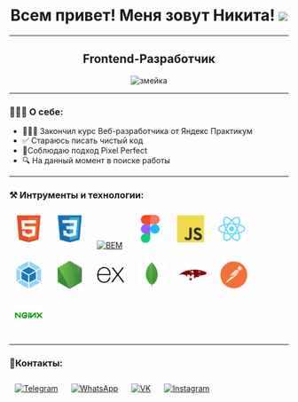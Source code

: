 <h1 align="center">Всем привет! Меня зовут Никита! <img height=40 src="https://user-images.githubusercontent.com/18350557/176309783-0785949b-9127-417c-8b55-ab5a4333674e.gif"></h1>

---
<h2 align="center">Frontend-Разработчик</h2>
<div align="center"><img height="200" alt="змейка" src="https://raw.githubusercontent.com/FilimonovAlexey/FilimonovAlexey/e28d072f54692037f986b8301cb0e9cf30426cac/assets/github-snake.svg"></div>


---
### 🙋🏻‍♂️ О себе:
* 🧑🏻‍💻 Закончил курс Веб-разработчика от Яндекс Практикум
* ✅ Стараюсь писать чистый код
* 📐Соблюдаю подход Pixel Perfect
* 🔍 На данный момент в поиске работы

---
### ⚒️ Интрументы и технологии:
<div>
<a href="https://en.wikipedia.org/wiki/HTML5" target="_blank" rel="noreferrer"><img style="margin: 10px" src="https://raw.githubusercontent.com/devicons/devicon/6910f0503efdd315c8f9b858234310c06e04d9c0/icons/html5/html5-original.svg" title="HTML5" alt="HTML5" height="50" /></a>
<a href="https://www.w3schools.com/css/" target="_blank" rel="noreferrer"><img style="margin: 10px" src="https://raw.githubusercontent.com/devicons/devicon/6910f0503efdd315c8f9b858234310c06e04d9c0/icons/css3/css3-original.svg" title="CSS3" alt="CSS3" height="50" /></a> 
<a href="http://getbem.com/" target="_blank" rel="noreferrer"><img style="margin: 10px" src="https://profilinator.rishav.dev/skills-assets/bem.svg" title="BEM" alt="BEM" height="50" /></a>
<a href="https://www.figma.com/" target="_blank" rel="noreferrer"><img style="margin: 10px" src="https://raw.githubusercontent.com/devicons/devicon/6910f0503efdd315c8f9b858234310c06e04d9c0/icons/figma/figma-original.svg" title="Figma" alt="Figma" height="50" /></a>
<a href="https://www.javascript.com/" target="_blank" rel="noreferrer"><img style="margin: 10px" src="https://raw.githubusercontent.com/devicons/devicon/6910f0503efdd315c8f9b858234310c06e04d9c0/icons/javascript/javascript-original.svg" alt="JavaScript" height="50" /></a>
<a href="https://reactjs.org/" target="_blank" rel="noreferrer"><img style="margin: 10px" src="https://raw.githubusercontent.com/devicons/devicon/6910f0503efdd315c8f9b858234310c06e04d9c0/icons/react/react-original.svg" title="React" alt="React" height="50" /></a>
<a href="https://webpack.js.org/" target="_blank" rel="noreferrer"><img style="margin: 10px" src="https://raw.githubusercontent.com/devicons/devicon/6910f0503efdd315c8f9b858234310c06e04d9c0/icons/webpack/webpack-original.svg" title="Webpack" alt="Webpack" height="50" /></a>
<a href="https://nodejs.org/" target="_blank" rel="noreferrer"><img style="margin: 10px" src="https://raw.githubusercontent.com/devicons/devicon/6910f0503efdd315c8f9b858234310c06e04d9c0/icons/nodejs/nodejs-original.svg" title="Node.js" alt="Node.js" height="50" /></a>
<a href="https://expressjs.com/" target="_blank" rel="noreferrer"><img style="margin: 10px" src="https://raw.githubusercontent.com/devicons/devicon/6910f0503efdd315c8f9b858234310c06e04d9c0/icons/express/express-original.svg" title="Express.js" alt="Express.js" height="50" /></a>
<a href="https://www.mongodb.com/" target="_blank" rel="noreferrer"><img style="margin: 10px" src="https://raw.githubusercontent.com/devicons/devicon/6910f0503efdd315c8f9b858234310c06e04d9c0/icons/mongodb/mongodb-original.svg" title="MongoDB" alt="MongoDB" height="50" /></a>
<a href="https://mongoosejs.com/" target="_blank" rel="noreferrer"><img style="margin: 10px" src="https://raw.githubusercontent.com/devicons/devicon/6910f0503efdd315c8f9b858234310c06e04d9c0/icons/mongoose/mongoose-original.svg" title="Mongoose" alt="Mongoose" height="50" /></a>
<a href="https://postman.com" target="_blank" rel="noreferrer"><img style="margin: 10px" src="https://raw.githubusercontent.com/devicons/devicon/6910f0503efdd315c8f9b858234310c06e04d9c0/icons/postman/postman-original.svg" title="Postman" alt="Postman" height="50" /></a>
<a href="https://www.nginx.com/" target="_blank" rel="noreferrer"><img style="margin: 10px" src="https://raw.githubusercontent.com/devicons/devicon/6910f0503efdd315c8f9b858234310c06e04d9c0/icons/nginx/nginx-original.svg" title="Nginx" alt="Nginx" height="50" /></a>
</div>

---
### 📱Контакты:
<div>
<a href="https://t.me/valitovnik" target="_blank" rel="noreferrer"><img style="margin: 10px" src="https://img.icons8.com/color/48/telegram-app--v1.png" title="Telegram" alt="Telegram" height="50" /></a>
<a href="https://wa.me/79172640680" target="_blank" rel="noreferrer"><img style="margin: 10px" src="https://img.icons8.com/color/480/whatsapp--v1.png" title="WhatsApp" alt="WhatsApp" height="50" /></a>
<a href="https://vk.com/valitovnikita" target="_blank" rel="noreferrer"><img style="margin: 10px" src="https://img.icons8.com/color/480/vk-circled--v1.png" title="VK" alt="VK" height="50" /></a>
<a href="https://www.instagram.com/vv.nikitaa?igsh=MWJiMTQ3bTNnNTVkZQ%3D%3D&utm_source=qr" target="_blank" rel="noreferrer"><img style="margin: 10px" src="https://img.icons8.com/color/480/instagram-new--v1.png" title="Instagram" alt="Instagram" height="50" /></a>
</div>
